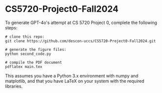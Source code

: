 # CS5720-Project0-Fall2024

To generate GPT-4o's attempt at CS 5720 Project 0, complete the following steps:

```shell
# clone this repo:
git clone https://github.com/descon-uccs/CS5720-Project0-Fall2024.git

# generate the figure files:
python second_code.py

# compile the PDF document
pdflatex main.tex
```

This assumes you have a Python 3.x environment with numpy and matplotlib, and that you have LaTeX on your system with the required libraries.
